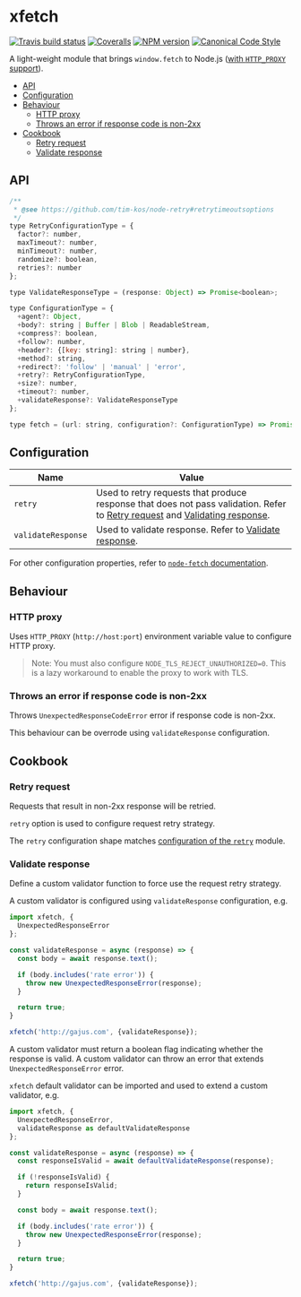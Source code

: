 # xfetch

[![Travis build status](http://img.shields.io/travis/gajus/xfetch/master.svg?style=flat-square)](https://travis-ci.org/gajus/xfetch)
[![Coveralls](https://img.shields.io/coveralls/gajus/xfetch.svg?style=flat-square)](https://coveralls.io/github/gajus/xfetch)
[![NPM version](http://img.shields.io/npm/v/xfetch.svg?style=flat-square)](https://www.npmjs.org/package/xfetch)
[![Canonical Code Style](https://img.shields.io/badge/code%20style-canonical-blue.svg?style=flat-square)](https://github.com/gajus/canonical)

A light-weight module that brings `window.fetch` to Node.js ([with `HTTP_PROXY` support](https://github.com/bitinn/node-fetch/issues/195)).

* [API](#api)
* [Configuration](#configuration)
* [Behaviour](#behaviour)
  * [HTTP proxy](#http-proxy)
  * [Throws an error if response code is non-2xx](#throws-an-error-if-response-code-is-non-2xx)
* [Cookbook](#cookbook)
  * [Retry request](#retry-request)
  * [Validate response](#validate-response)

## API

```js
/**
 * @see https://github.com/tim-kos/node-retry#retrytimeoutsoptions
 */
type RetryConfigurationType = {
  factor?: number,
  maxTimeout?: number,
  minTimeout?: number,
  randomize?: boolean,
  retries?: number
};

type ValidateResponseType = (response: Object) => Promise<boolean>;

type ConfigurationType = {
  +agent?: Object,
  +body?: string | Buffer | Blob | ReadableStream,
  +compress?: boolean,
  +follow?: number,
  +header?: {[key: string]: string | number},
  +method?: string,
  +redirect?: 'follow' | 'manual' | 'error',
  +retry?: RetryConfigurationType,
  +size?: number,
  +timeout?: number,
  +validateResponse?: ValidateResponseType
};

type fetch = (url: string, configuration?: ConfigurationType) => Promise<Object>;

```

## Configuration

|Name|Value|
|---|---|
|`retry`|Used to retry requests that produce response that does not pass validation. Refer to [Retry request](#retry-request) and [Validating response](#validating-response).|
|`validateResponse`|Used to validate response. Refer to [Validate response](#validate-response).|

For other configuration properties, refer to [`node-fetch` documentation](https://github.com/bitinn/node-fetch).

## Behaviour

### HTTP proxy

Uses `HTTP_PROXY` (`http://host:port`) environment variable value to configure HTTP proxy.

> Note: You must also configure `NODE_TLS_REJECT_UNAUTHORIZED=0`.
> This is a lazy workaround to enable the proxy to work with TLS.

### Throws an error if response code is non-2xx

Throws `UnexpectedResponseCodeError` error if response code is non-2xx.

This behaviour can be overrode using `validateResponse` configuration.

## Cookbook

### Retry request

Requests that result in non-2xx response will be retried.

`retry` option is used to configure request retry strategy.

The `retry` configuration shape matches [configuration of the `retry`](https://github.com/tim-kos/node-retry) module.

### Validate response

Define a custom validator function to force use the request retry strategy.

A custom validator is configured using `validateResponse` configuration, e.g.

```js
import xfetch, {
  UnexpectedResponseError
};

const validateResponse = async (response) => {
  const body = await response.text();

  if (body.includes('rate error')) {
    throw new UnexpectedResponseError(response);
  }

  return true;
}

xfetch('http://gajus.com', {validateResponse});

```

A custom validator must return a boolean flag indicating whether the response is valid. A custom validator can throw an error that extends `UnexpectedResponseError` error.

`xfetch` default validator can be imported and used to extend a custom validator, e.g.

```js
import xfetch, {
  UnexpectedResponseError,
  validateResponse as defaultValidateResponse
};

const validateResponse = async (response) => {
  const responseIsValid = await defaultValidateResponse(response);

  if (!responseIsValid) {
    return responseIsValid;
  }

  const body = await response.text();

  if (body.includes('rate error')) {
    throw new UnexpectedResponseError(response);
  }

  return true;
}

xfetch('http://gajus.com', {validateResponse});

```
